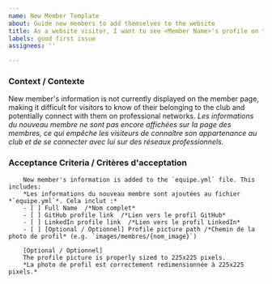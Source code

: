 ```yaml
---
name: New Member Template
about: Guide new members to add themselves to the website
title: As a website visitor, I want to see <Member Name>'s profile on the member page
labels: good first issue
assignees: ''

---
```


### Context / Contexte
New member's information is not currently displayed on the member page, making it difficult for visitors to know of their belonging to the club and potentially connect with them on professional networks.
        *Les informations du nouveau membre ne sont pas encore affichées sur la page des membres, ce qui empêche les visiteurs de connaître son appartenance au club et de se connecter avec lui sur des réseaux professionnels.*

### Acceptance Criteria / Critères d'acceptation
        New member's information is added to the `equipe.yml` file. This includes:
        *Les informations du nouveau membre sont ajoutées au fichier *`equipe.yml`*. Cela inclut :*
        - [ ] Full Name  /*Nom complet*
        - [ ] GitHub profile link  /*Lien vers le profil GitHub*
        - [ ] LinkedIn profile link  /*Lien vers le profil LinkedIn*
        - [ ] [Optional / Optionnel] Profile picture path /*Chemin de la photo de profil* (e.g. `images/membres/{nom_image}`)

        [Optional / Optionnel]
        The profile picture is properly sized to 225x225 pixels.
        *La photo de profil est correctement redimensionnée à 225x225 pixels.*
